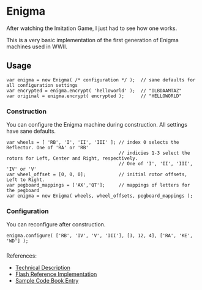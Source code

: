 # Enigma
After watching the Imitation Game, I just had to see how one works.

This is a very basic implementation of the first generation of Enigma machines used in WWII. 

## Usage

```
var enigma = new Enigma( /* configuration */ );  // sane defaults for all configuration settings
var encrypted = enigma.encrypt( 'helloworld' );  // "ILBDAAMTAZ"
var original = enigma.encrypt( encrypted );      // "HELLOWORLD"
```

### Construction
You can configure the Enigma machine during construction.
All settings have sane defaults.
```
var wheels = [ 'RB', 'I', 'II', 'III' ]; // index 0 selects the Reflector. One of 'RA' or 'RB'
                                         // indicies 1-3 select the rotors for Left, Center and Right, respectively.
                                         // One of 'I', 'II', 'III', 'IV' or 'V'
var wheel_offset = [0, 0, 0];            // initial rotor offsets, Left to Right. 
var pegboard_mappings = ['AX','QT'];     // mappings of letters for the pegboard
var enigma = new Enigma( wheels, wheel_offsets, pegboard_mappings );
```

### Configuration
You can reconfigure after construction.
```
enigma.configure( ['RB', 'IV', 'V', 'III'], [3, 12, 4], ['RA', 'KE', 'WD'] );
```

### 
References:
* [Technical Description](http://users.telenet.be/d.rijmenants/en/enigmatech.htm)
* [Flash Reference Implementation](http://enigmaco.de/enigma/enigma.html)
* [Sample Code Book Entry](https://qph.ec.quoracdn.net/main-qimg-bd0b5173bc897178c9ceb2ecb42d49cd-c?convert_to_webp=true)
